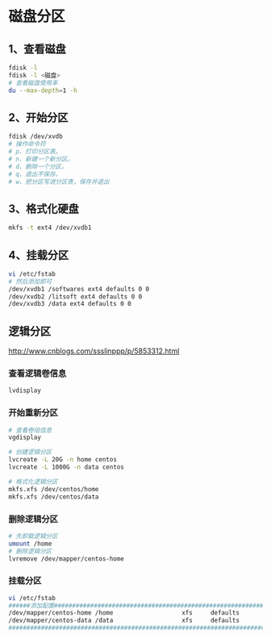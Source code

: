 # 磁盘分区

## 1、查看磁盘

```bash
fdisk -l
fdisk -l <磁盘>
# 查看磁盘使用率
du --max-depth=1 -h

```

## 2、开始分区

```bash
fdisk /dev/xvdb
# 操作命令符
# p、打印分区表。
# n、新建一个新分区。
# d、删除一个分区。
# q、退出不保存。
# w、把分区写进分区表，保存并退出
```

## 3、格式化硬盘

```bash
mkfs -t ext4 /dev/xvdb1
```

## 4、挂载分区

```bash
vi /etc/fstab
# 然后添加即可
/dev/xvdb1 /softwares ext4 defaults 0 0
/dev/xvdb2 /litsoft ext4 defaults 0 0
/dev/xvdb3 /data ext4 defaults 0 0
```

## 逻辑分区

http://www.cnblogs.com/ssslinppp/p/5853312.html

### 查看逻辑卷信息

```bash
lvdisplay
```

### 开始重新分区

```bash
# 查看卷组信息
vgdisplay

# 创建逻辑分区
lvcreate -L 20G -n home centos
lvcreate -L 1000G -n data centos

# 格式化逻辑分区
mkfs.xfs /dev/centos/home
mkfs.xfs /dev/centos/data
```

### 删除逻辑分区

```bash
# 先卸载逻辑分区
umount /home
# 删除逻辑分区
lvremove /dev/mapper/centos-home
```

### 挂载分区

```bash
vi /etc/fstab
######添加配置####################################################################
/dev/mapper/centos-home /home                   xfs     defaults        0 0
/dev/mapper/centos-data /data                   xfs     defaults        0 0
################################################################################
```